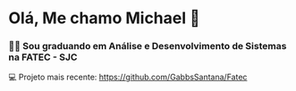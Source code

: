 # Olá, Me chamo Michael 👋

### 🧑‍🎓 Sou graduando em Análise e Desenvolvimento de Sistemas na FATEC - SJC  

💻 Projeto mais recente: https://github.com/GabbsSantana/Fatec

